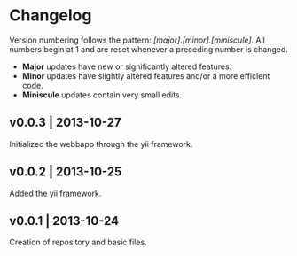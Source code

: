 Changelog
=========

Version numbering follows the pattern: *[major].[minor].[miniscule]*. All numbers begin at 1 and are reset whenever a preceding number is changed.

* **Major** updates have new or significantly altered features.
* **Minor** updates have slightly altered features and/or a more efficient code.
* **Miniscule** updates contain very small edits.


v0.0.3 | 2013-10-27
-------------------

Initialized the webbapp through the yii framework.


v0.0.2 | 2013-10-25
-------------------

Added the yii framework.


v0.0.1 | 2013-10-24
-------------------

Creation of repository and basic files.